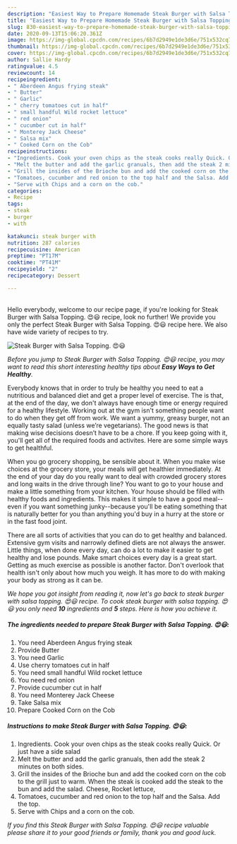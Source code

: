 ```yaml
---
description: "Easiest Way to Prepare Homemade Steak Burger with Salsa Topping. 😍😃"
title: "Easiest Way to Prepare Homemade Steak Burger with Salsa Topping. 😍😃"
slug: 830-easiest-way-to-prepare-homemade-steak-burger-with-salsa-topping
date: 2020-09-13T15:06:20.361Z
image: https://img-global.cpcdn.com/recipes/6b7d2949e1de3d6e/751x532cq70/steak-burger-with-salsa-topping-😍😃-recipe-main-photo.jpg
thumbnail: https://img-global.cpcdn.com/recipes/6b7d2949e1de3d6e/751x532cq70/steak-burger-with-salsa-topping-😍😃-recipe-main-photo.jpg
cover: https://img-global.cpcdn.com/recipes/6b7d2949e1de3d6e/751x532cq70/steak-burger-with-salsa-topping-😍😃-recipe-main-photo.jpg
author: Sallie Hardy
ratingvalue: 4.5
reviewcount: 14
recipeingredient:
- " Aberdeen Angus frying steak"
- " Butter"
- " Garlic"
- " cherry tomatoes cut in half"
- " small handful Wild rocket lettuce"
- " red onion"
- " cucumber cut in half"
- " Monterey Jack Cheese"
- " Salsa mix"
- " Cooked Corn on the Cob"
recipeinstructions:
- "Ingredients. Cook your oven chips as the steak cooks really Quick. Or just have a side salad"
- "Melt the butter and add the garlic granuals, then add the steak 2 minutes on both sides."
- "Grill the insides of the Brioche bun and add the cooked corn on the cob to the grill just to warm. When the steak is cooked add the steak to the bun and add the salad. Cheese, Rocket lettuce,"
- "Tomatoes, cucumber and red onion to the top half and the Salsa. Add the top."
- "Serve with Chips and a corn on the cob."
categories:
- Recipe
tags:
- steak
- burger
- with

katakunci: steak burger with 
nutrition: 287 calories
recipecuisine: American
preptime: "PT17M"
cooktime: "PT41M"
recipeyield: "2"
recipecategory: Dessert

---
```

<br>
Hello everybody, welcome to our recipe page, if you're looking for Steak Burger with Salsa Topping. 😍😃 recipe, look no further! We provide you only the perfect Steak Burger with Salsa Topping. 😍😃 recipe here. We also have wide variety of recipes to try.
<br>


![Steak Burger with Salsa Topping. 😍😃](https://img-global.cpcdn.com/recipes/6b7d2949e1de3d6e/751x532cq70/steak-burger-with-salsa-topping-😍😃-recipe-main-photo.jpg)

<i>Before you jump to Steak Burger with Salsa Topping. 😍😃 recipe, you may want to read this short interesting healthy tips about <strong>Easy Ways to Get Healthy</strong>.</i>

Everybody knows that in order to truly be healthy you need to eat a nutritious and balanced diet and get a proper level of exercise. The  is that, at the end of the day, we don't always have enough time or energy required for a healthy lifestyle. Working out at the gym isn't something people want to do when they get off from work. We want a yummy, greasy burger, not an equally tasty salad (unless we’re vegetarians). The good news is that making wise decisions doesn’t have to be a chore. If you keep going with it, you'll get all of the required foods and activites. Here are some simple ways to get healthful.

When you go grocery shopping, be sensible about it. When you make wise choices at the grocery store, your meals will get healthier immediately. At the end of your day do you really want to deal with crowded grocery stores and long waits in the drive through line? You want to go to your house and make a little something from your kitchen. Your house should be filled with healthy foods and ingredients. This makes it simple to have a good meal--even if you want something junky--because you'll be eating something that is naturally better for you than anything you'd buy in a hurry at the store or in the fast food joint.

There are all sorts of activities that you can do to get healthy and balanced. Extensive gym visits and narrowly defined diets are not always the answer. Little things, when done every day, can do a lot to make it easier to get healthy and lose pounds. Make smart choices every day is a great start. Getting as much exercise as possible is another factor. Don't overlook that health isn't only about how much you weigh. It has more to do with making your body as strong as it can be. 


<i>We hope you got insight from reading it, now let's go back to steak burger with salsa topping. 😍😃 recipe. To cook steak burger with salsa topping. 😍😃 you only need <strong>10</strong> ingredients and <strong>5</strong> steps. Here is how you achieve it.
</i>

##### The ingredients needed to prepare Steak Burger with Salsa Topping. 😍😃:

1. You need  Aberdeen Angus frying steak
1. Provide  Butter
1. You need  Garlic
1. Use  cherry tomatoes cut in half
1. You need  small handful Wild rocket lettuce
1. You need  red onion
1. Provide  cucumber cut in half
1. You need  Monterey Jack Cheese
1. Take  Salsa mix
1. Prepare  Cooked Corn on the Cob


##### Instructions to make Steak Burger with Salsa Topping. 😍😃:

1. Ingredients. Cook your oven chips as the steak cooks really Quick. Or just have a side salad
1. Melt the butter and add the garlic granuals, then add the steak 2 minutes on both sides.
1. Grill the insides of the Brioche bun and add the cooked corn on the cob to the grill just to warm. When the steak is cooked add the steak to the bun and add the salad. Cheese, Rocket lettuce,
1. Tomatoes, cucumber and red onion to the top half and the Salsa. Add the top.
1. Serve with Chips and a corn on the cob.


<i>If you find this Steak Burger with Salsa Topping. 😍😃 recipe valuable please share it to your good friends or family, thank you and good luck.</i>
